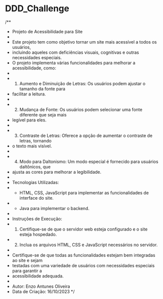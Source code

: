 # DDD_Challenge
/**
* Projeto de Acessibilidade para Site
* 
* Este projeto tem como objetivo tornar um site mais acessível a todos os usuários,
* incluindo aqueles com deficiências visuais, cognitivas e outras necessidades especiais.
* O projeto implementa várias funcionalidades para melhorar a acessibilidade, como:
* 
* 1. Aumento e Diminuição de Letras: Os usuários podem ajustar o tamanho da fonte para
*    facilitar a leitura.
* 
* 2. Mudança de Fonte: Os usuários podem selecionar uma fonte diferente que seja mais
*    legível para eles.
* 
* 3. Contraste de Letras: Oferece a opção de aumentar o contraste de letras, tornando
*    o texto mais visível.
* 
* 4. Modo para Daltonismo: Um modo especial é fornecido para usuários daltônicos, que
*    ajusta as cores para melhorar a legibilidade.
* 
* Tecnologias Utilizadas:
* - HTML, CSS, JavaScript para implementar as funcionalidades de interface do site.
* - Java para implementar o backend.
* 
* Instruções de Execução:
* 1. Certifique-se de que o servidor web esteja configurado e o site esteja hospedado.
* 2. Inclua os arquivos HTML, CSS e JavaScript necessários no servidor.
* 
* Certifique-se de que todas as funcionalidades estejam bem integradas ao site e sejam
* testadas com uma variedade de usuários com necessidades especiais para garantir a
* acessibilidade adequada.
* 
* Autor: Enzo Antunes Oliveira
* Data de Criação: 16/10/2023
*/
